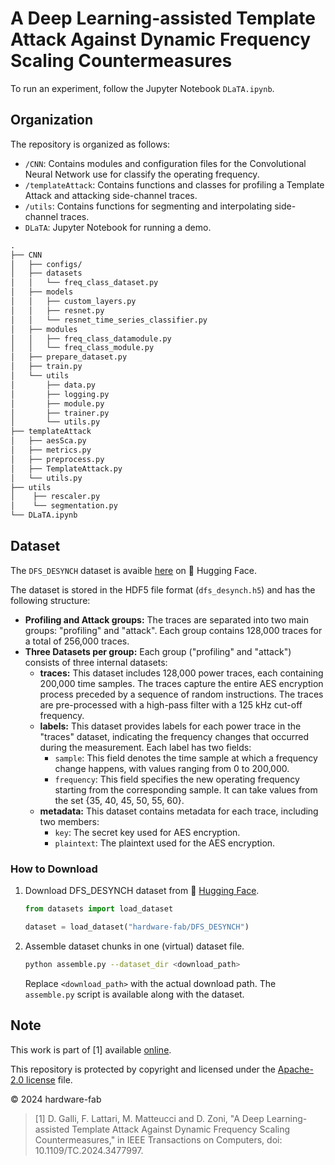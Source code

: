 # A Deep Learning-assisted Template Attack Against Dynamic Frequency Scaling Countermeasures

To run an experiment, follow the Jupyter Notebook `DLaTA.ipynb`.

## Organization

The repository is organized as follows:

- `/CNN`: Contains modules and configuration files for the Convolutional Neural Network use for classify the operating frequency.
- `/templateAttack`: Contains functions and classes for profiling a Template Attack and attacking side-channel traces.
- `/utils`: Contains functions for segmenting and interpolating side-channel traces.
- `DLaTA`: Jupyter Notebook for running a demo.

```txt
.
├── CNN
│   ├── configs/
│   ├── datasets
│   │   └── freq_class_dataset.py
│   ├── models
│   │   ├── custom_layers.py
│   │   ├── resnet.py
│   │   └── resnet_time_series_classifier.py
│   ├── modules
│   │   ├── freq_class_datamodule.py
│   │   └── freq_class_module.py
│   ├── prepare_dataset.py
│   ├── train.py
│   └── utils
│       ├── data.py
│       ├── logging.py
│       ├── module.py
│       ├── trainer.py
│       └── utils.py
├── templateAttack
│   ├── aesSca.py
│   ├── metrics.py
│   ├── preprocess.py
│   ├── TemplateAttack.py
│   └── utils.py
├── utils
│    ├── rescaler.py
│    └── segmentation.py
└── DLaTA.ipynb
```

## Dataset

The `DFS_DESYNCH` dataset is avaible [here](https://huggingface.co/datasets/hardware-fab/DFS_DESYNCH) on 🤗 Hugging Face.

The dataset is stored in the HDF5 file format (`dfs_desynch.h5`) and has the following structure:

- **Profiling and Attack groups:** The traces are separated into two main groups: "profiling" and "attack". Each group contains 128,000 traces for a total of 256,000 traces.
- **Three Datasets per group:** Each group ("profiling" and "attack") consists of three internal datasets:
  - **traces:** This dataset includes 128,000 power traces, each containing 200,000 time samples. The traces capture the entire AES encryption process preceded by a sequence of random instructions. The traces are pre-processed with a high-pass filter with a 125 kHz cut-off frequency.
  - **labels:** This dataset provides labels for each power trace in the "traces" dataset, indicating the frequency changes that occurred during the measurement. Each label has two fields:
    - `sample`: This field denotes the time sample at which a frequency change happens, with values ranging from 0 to 200,000.
    - `frequency`: This field specifies the new operating frequency starting from the corresponding sample. It can take values from the set {35, 40, 45, 50, 55, 60}.
  - **metadata:** This dataset contains metadata for each trace, including two members:
    - `key`: The secret key used for AES encryption.
    - `plaintext`: The plaintext used for the AES encryption.
  
### How to Download

1. Download DFS_DESYNCH dataset from 🤗 [Hugging Face](https://huggingface.co/datasets/hardware-fab/DFS_DESYNCH).

    ```python
    from datasets import load_dataset

    dataset = load_dataset("hardware-fab/DFS_DESYNCH")
    ```

2. Assemble dataset chunks in one (virtual) dataset file.

    ```bash
    python assemble.py --dataset_dir <download_path>
    ```

    Replace `<download_path>` with the actual download path.
    The `assemble.py` script is available along with the dataset.

## Note

This work is part of [1] available [online](https://doi.org/10.1109/TC.2024.3477997).

This repository is protected by copyright and licensed under the [Apache-2.0 license](https://github.com/hardware-fab/DLaTA/blob/main/LICENSE) file.

© 2024 hardware-fab

> [1] D. Galli, F. Lattari, M. Matteucci and D. Zoni, "A Deep Learning-assisted Template Attack Against Dynamic Frequency Scaling Countermeasures," in IEEE Transactions on Computers, doi: 10.1109/TC.2024.3477997.
